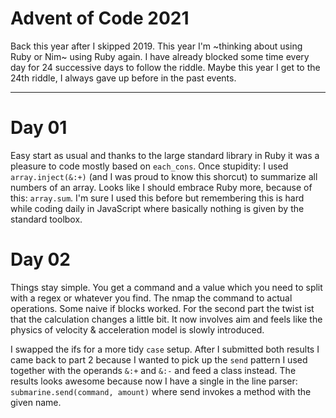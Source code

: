 # Advent of Code 2021
Back this year after I skipped 2019. This year I'm ~thinking about using Ruby or Nim~ using Ruby again.
I have already blocked some time every day for 24 successive days to follow the riddle. 
Maybe this year I get to the 24th riddle, I always gave up before in the past events.

---

# Day 01
Easy start as usual and thanks to the large standard library in Ruby it was a pleasure to code mostly based on `each_cons`.
Once stupidity: I used `array.inject(&:+)` (and I was proud to know this shorcut) to summarize all numbers of an array. 
Looks like I should embrace Ruby more, because of this: `array.sum`. I'm sure I used this before but remembering this is hard
while coding daily in JavaScript where basically nothing is given by the standard toolbox.

# Day 02
Things stay simple. You get a command and a value which you need to split with a regex or whatever you find.
The nmap the command to actual operations. Some naive if blocks worked. For the second part the twist ist that the calculation
changes a little bit. It now involves aim and feels like the physics of velocity & acceleration model is slowly introduced.

I swapped the ifs for a more tidy `case` setup. After I submitted both results I came back to part 2 because
I wanted to pick up the `send` pattern I used together with the operands `&:+` and `&:-` and feed a class instead. The results looks awesome
because now I have a single in the line parser: `submarine.send(command, amount)` where send invokes a method with the given name.
